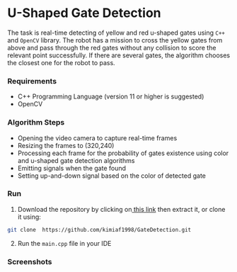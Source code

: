 # U-Shaped Gate Detection



The task is real-time detecting of yellow and red u-shaped gates using ``C++`` and ``OpenCV`` library. The robot has a mission to cross the yellow gates from above and 
pass through the red gates without any collision to score the relevant point successfully. If there are several gates, the algorithm chooses the closest one for the robot to pass.



### Requirements


* C++ Programming Language (version 11 or higher is suggested)
* OpenCV




### Algorithm Steps


* Opening the video camera to capture real-time frames
* Resizing the frames to (320,240)
* Processing each frame for the probability of gates existence using color and u-shaped gate detection algorithms
* Emitting signals when the gate found
* Setting up-and-down signal based on the color of detected gate



### Run


1. Download the repository by clicking on[ this link](https://github.com/kimiaf1998/GateDetection/archive/refs/heads/master.zip " this link") then extract it, or clone it using:
```bash
git clone  https://github.com/kimiaf1998/GateDetection.git
```

2. Run the ``main.cpp`` file in your IDE



### Screenshots


